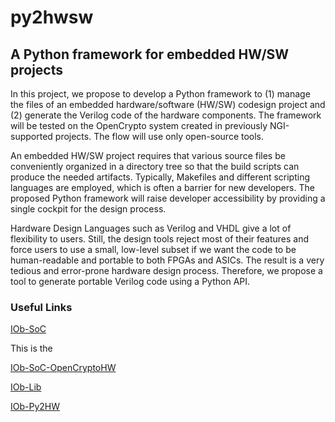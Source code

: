 # py2hwsw

## A Python framework for embedded HW/SW projects

In this project, we propose to develop a Python framework to (1) manage the
files of an embedded hardware/software (HW/SW) codesign project and (2) generate
the Verilog code of the hardware components. The framework will be tested on the
OpenCrypto system created in previously NGI-supported projects. The flow will
use only open-source tools.

An embedded HW/SW project requires that various source files be conveniently
organized in a directory tree so that the build scripts can produce the needed
artifacts. Typically, Makefiles and different scripting languages are employed,
which is often a barrier for new developers. The proposed Python framework will
raise developer accessibility by providing a single cockpit for the design
process.

Hardware Design Languages such as Verilog and VHDL give a lot of flexibility to
users. Still, the design tools reject most of their features and force users to
use a small, low-level subset if we want the code to be human-readable and
portable to both FPGAs and ASICs. The result is a very tedious and error-prone
hardware design process. Therefore, we propose a tool to generate portable
Verilog code using a Python API.

### Useful Links

[IOb-SoC](https://github.com/IObundle/iob-soc)

This is the 



[IOb-SoC-OpenCryptoHW](https://github.com/IObundle/iob-soc-opencryptohw.git)

[IOb-Lib](https://github.com/IObundle/iob-lib.git)

[IOb-Py2HW](https://github.com/IObundle/iob-py2hw.git)
